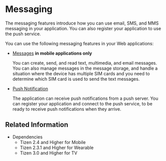 # Messaging

The messaging features introduce how you can use email, SMS, and MMS messaging in your application. You can also register your application to use the push service.

You can use the following messaging features in your Web applications:

- [Messages](./messages.md) **in mobile applications only**

  You can create, send, and read text, multimedia, and email messages. You can also manage messages in the message storage, and handle a situation where the device has multiple SIM cards and you need to determine which SIM card is used to send the text messages.

- [Push Notification](./push.md)

  The application can receive push notifications from a push server. You can register your application and connect to the push service, to be ready to receive push notifications when they arrive.

## Related Information
* Dependencies  
  - Tizen 2.4 and Higher for Mobile
  - Tizen 2.3.1 and Higher for Wearable
  - Tizen 3.0 and Higher for TV
